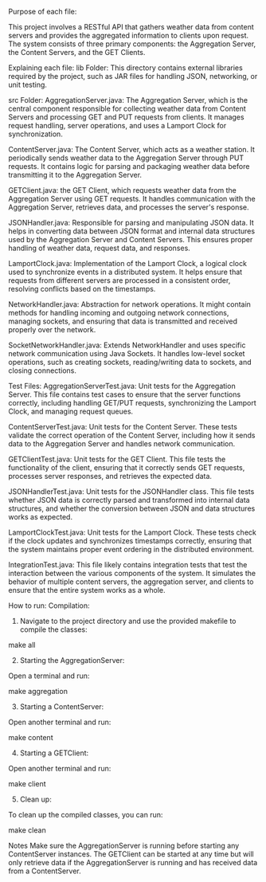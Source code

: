 Purpose of each file:

This project involves a RESTful API that gathers weather data from content servers and provides the aggregated information to clients upon request. The system consists of three primary components: the Aggregation Server, the Content Servers, and the GET Clients.

Explaining each file:
lib Folder:
This directory contains external libraries required by the project, such as JAR files for handling JSON, networking, or unit testing.

src Folder:
AggregationServer.java: The Aggregation Server, which is the central component responsible for collecting weather data from Content Servers and processing GET and PUT requests from clients. It manages request handling, server operations, and uses a Lamport Clock for synchronization.

ContentServer.java: The Content Server, which acts as a weather station. It periodically sends weather data to the Aggregation Server through PUT requests. It contains logic for parsing and packaging weather data before transmitting it to the Aggregation Server.

GETClient.java: the GET Client, which requests weather data from the Aggregation Server using GET requests. It handles communication with the Aggregation Server, retrieves data, and processes the server's response.

JSONHandler.java: Responsible for parsing and manipulating JSON data. It helps in converting data between JSON format and internal data structures used by the Aggregation Server and Content Servers. This ensures proper handling of weather data, request data, and responses.

LamportClock.java: Implementation of the Lamport Clock, a logical clock used to synchronize events in a distributed system. It helps ensure that requests from different servers are processed in a consistent order, resolving conflicts based on the timestamps.

NetworkHandler.java: Abstraction for network operations. It might contain methods for handling incoming and outgoing network connections, managing sockets, and ensuring that data is transmitted and received properly over the network.

SocketNetworkHandler.java: Extends NetworkHandler and uses specific network communication using Java Sockets. It handles low-level socket operations, such as creating sockets, reading/writing data to sockets, and closing connections.

Test Files:
AggregationServerTest.java: Unit tests for the Aggregation Server. This file contains test cases to ensure that the server functions correctly, including handling GET/PUT requests, synchronizing the Lamport Clock, and managing request queues.

ContentServerTest.java: Unit tests for the Content Server. These tests validate the correct operation of the Content Server, including how it sends data to the Aggregation Server and handles network communication.

GETClientTest.java: Unit tests for the GET Client. This file tests the functionality of the client, ensuring that it correctly sends GET requests, processes server responses, and retrieves the expected data.

JSONHandlerTest.java: Unit tests for the JSONHandler class. This file tests whether JSON data is correctly parsed and transformed into internal data structures, and whether the conversion between JSON and data structures works as expected.

LamportClockTest.java: Unit tests for the Lamport Clock. These tests check if the clock updates and synchronizes timestamps correctly, ensuring that the system maintains proper event ordering in the distributed environment.

IntegrationTest.java: This file likely contains integration tests that test the interaction between the various components of the system. It simulates the behavior of multiple content servers, the aggregation server, and clients to ensure that the entire system works as a whole.

How to run:
Compilation:

1. Navigate to the project directory and use the provided makefile to compile the classes:

make all

2. Starting the AggregationServer:

Open a terminal and run:

make aggregation

3. Starting a ContentServer:

Open another terminal and run:

make content

4. Starting a GETClient:

Open another terminal and run:

make client

5. Clean up:

To clean up the compiled classes, you can run:

make clean

Notes
Make sure the AggregationServer is running before starting any ContentServer instances. The GETClient can be started at any time but will only retrieve data if the AggregationServer is running and has received data from a ContentServer.
